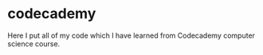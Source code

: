 # codecademy
Here I put all of my code which I have learned from Codecademy computer science course.
